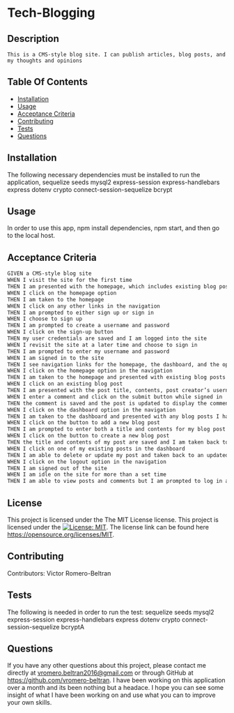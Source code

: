 # Tech-Blogging

  ## Description
    This is a CMS-style blog site. I can publish articles, blog posts, and my thoughts and opinions
  ## Table Of Contents
  - [Installation](#installation)
  - [Usage](#usage)
  - [Acceptance Criteria](#acceptance-criteria)
  - [Contributing](#contributing)
  - [Tests](#tests)
  - [Questions](#questions)
  ## Installation
  The following necessary dependencies must be installed to run the application, sequelize seeds mysql2 express-session express-handlebars express dotenv crypto connect-session-sequelize  bcrypt
  ## Usage
  In order to use this app, npm install dependencies, npm start, and then go to the local host.
  ## Acceptance Criteria

```md
GIVEN a CMS-style blog site
WHEN I visit the site for the first time
THEN I am presented with the homepage, which includes existing blog posts if any have been posted; navigation links for the homepage and the dashboard; and the option to log in
WHEN I click on the homepage option
THEN I am taken to the homepage
WHEN I click on any other links in the navigation
THEN I am prompted to either sign up or sign in
WHEN I choose to sign up
THEN I am prompted to create a username and password
WHEN I click on the sign-up button
THEN my user credentials are saved and I am logged into the site
WHEN I revisit the site at a later time and choose to sign in
THEN I am prompted to enter my username and password
WHEN I am signed in to the site
THEN I see navigation links for the homepage, the dashboard, and the option to log out
WHEN I click on the homepage option in the navigation
THEN I am taken to the homepage and presented with existing blog posts that include the post title and the date created
WHEN I click on an existing blog post
THEN I am presented with the post title, contents, post creator’s username, and date created for that post and have the option to leave a comment
WHEN I enter a comment and click on the submit button while signed in
THEN the comment is saved and the post is updated to display the comment, the comment creator’s username, and the date created
WHEN I click on the dashboard option in the navigation
THEN I am taken to the dashboard and presented with any blog posts I have already created and the option to add a new blog post
WHEN I click on the button to add a new blog post
THEN I am prompted to enter both a title and contents for my blog post
WHEN I click on the button to create a new blog post
THEN the title and contents of my post are saved and I am taken back to an updated dashboard with my new blog post
WHEN I click on one of my existing posts in the dashboard
THEN I am able to delete or update my post and taken back to an updated dashboard
WHEN I click on the logout option in the navigation
THEN I am signed out of the site
WHEN I am idle on the site for more than a set time
THEN I am able to view posts and comments but I am prompted to log in again before I can add, update, or delete posts
```
  ## License
  This project is licensed under the The MIT License license.
  This project is licensed under the [![License: MIT](https://img.shields.io/badge/License-MIT-yellow.svg)](https://opensource.org/licenses/MIT).
  The license link can be found here https://opensource.org/licenses/MIT.
  ## Contributing
  Contributors: Victor Romero-Beltran
  ## Tests
  The following is needed in order to run the test: sequelize seeds mysql2 express-session express-handlebars    express dotenv crypto connect-session-sequelize  bcryptA
  ## Questions
  If you have any other questions about this project, please contact me directly at vromero.beltran2016@gmail.com or through GitHub at https://github.com/vromero-beltran. I have been working on this application over a month and its been nothing but a headace. I hope you can see some insight of what I have been working on and use what you can to improve your own skills.
  